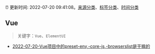 :alarm_clock: 更新时间: 2022-07-20 09:41:08。[来源分类](../README.md)、[标签分类](../TAGS.md)、[时间分类](../TIMELINE.md)

## Vue


> 关键字：`Vue`、`ElementUI`



- [2022-07-20-Vue项目中的preset-env,-core-js,-browserslist是干嘛的](https://toutiao.io/k/6jf8esr) 